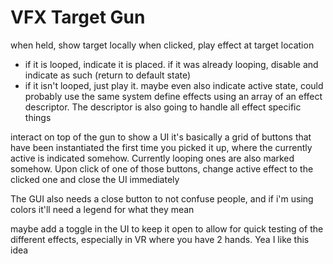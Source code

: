 
# VFX Target Gun

when held, show target locally
when clicked, play effect at target location
- if it is looped, indicate it is placed. if it was already looping, disable and indicate as such (return to default state)
- if it isn't looped, just play it. maybe even also indicate active state, could probably use the same system
define effects using an array of an effect descriptor. The descriptor is also going to handle all effect specific things

interact on top of the gun to show a UI
it's basically a grid of buttons that have been instantiated the first time you picked it up, where the currently active is indicated somehow. Currently looping ones are also marked somehow. Upon click of one of those buttons, change active effect to the clicked one and close the UI immediately

The GUI also needs a close button to not confuse people, and if i'm using colors it'll need a legend for what they mean

maybe add a toggle in the UI to keep it open to allow for quick testing of the different effects, especially in VR where you have 2 hands. Yea I like this idea
